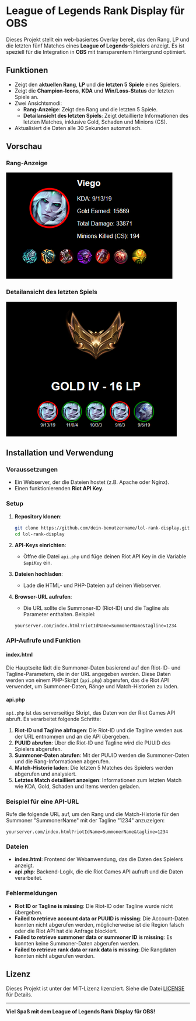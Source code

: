 
# League of Legends Rank Display für OBS

Dieses Projekt stellt ein web-basiertes Overlay bereit, das den Rang, LP und die letzten fünf Matches eines **League of Legends**-Spielers anzeigt. Es ist speziell für die Integration in **OBS** mit transparentem Hintergrund optimiert.

## Funktionen

- Zeigt den **aktuellen Rang**, **LP** und die **letzten 5 Spiele** eines Spielers.
- Zeigt die **Champion-Icons**, **KDA** und **Win/Loss-Status** der letzten Spiele an.
- Zwei Ansichtsmodi:
  - **Rang-Anzeige**: Zeigt den Rang und die letzten 5 Spiele.
  - **Detailansicht des letzten Spiels**: Zeigt detaillierte Informationen des letzten Matches, inklusive Gold, Schaden und Minions (CS).
- Aktualisiert die Daten alle 30 Sekunden automatisch.

## Vorschau

### Rang-Anzeige
![Rang-Anzeige](images/1.png)

### Detailansicht des letzten Spiels
![Detailansicht des letzten Spiels](images/2.png)

## Installation und Verwendung

### Voraussetzungen

- Ein Webserver, der die Dateien hostet (z.B. Apache oder Nginx).
- Einen funktionierenden **Riot API Key**.

### Setup

1. **Repository klonen**:

   ```bash
   git clone https://github.com/dein-benutzername/lol-rank-display.git
   cd lol-rank-display
   ```

2. **API-Keys einrichten**:
   - Öffne die Datei `api.php` und füge deinen Riot API Key in die Variable `$apiKey` ein.

3. **Dateien hochladen**:
   - Lade die HTML- und PHP-Dateien auf deinen Webserver.

4. **Browser-URL aufrufen**:
   - Die URL sollte die Summoner-ID (Riot-ID) und die Tagline als Parameter enthalten. Beispiel:

   ```
   yourserver.com/index.html?riotIdName=SummonerName&tagline=1234
   ```

### API-Aufrufe und Funktion

#### index.html

Die Hauptseite lädt die Summoner-Daten basierend auf den Riot-ID- und Tagline-Parametern, die in der URL angegeben werden. Diese Daten werden von einem PHP-Skript (`api.php`) abgerufen, das die Riot API verwendet, um Summoner-Daten, Ränge und Match-Historien zu laden.

#### api.php

`api.php` ist das serverseitige Skript, das Daten von der Riot Games API abruft. Es verarbeitet folgende Schritte:

1. **Riot-ID und Tagline abfragen**: Die Riot-ID und die Tagline werden aus der URL entnommen und an die API übergeben.
2. **PUUID abrufen**: Über die Riot-ID und Tagline wird die PUUID des Spielers abgerufen.
3. **Summoner-Daten abrufen**: Mit der PUUID werden die Summoner-Daten und die Rang-Informationen abgerufen.
4. **Match-Historie laden**: Die letzten 5 Matches des Spielers werden abgerufen und analysiert.
5. **Letztes Match detailliert anzeigen**: Informationen zum letzten Match wie KDA, Gold, Schaden und Items werden geladen.

### Beispiel für eine API-URL

Rufe die folgende URL auf, um den Rang und die Match-Historie für den Summoner "SummonerName" mit der Tagline "1234" anzuzeigen:

```
yourserver.com/index.html?riotIdName=SummonerName&tagline=1234
```

### Dateien

- **index.html**: Frontend der Webanwendung, das die Daten des Spielers anzeigt.
- **api.php**: Backend-Logik, die die Riot Games API aufruft und die Daten verarbeitet.

### Fehlermeldungen

- **Riot ID or Tagline is missing**: Die Riot-ID oder Tagline wurde nicht übergeben.
- **Failed to retrieve account data or PUUID is missing**: Die Account-Daten konnten nicht abgerufen werden, möglicherweise ist die Region falsch oder die Riot API hat die Anfrage blockiert.
- **Failed to retrieve summoner data or summoner ID is missing**: Es konnten keine Summoner-Daten abgerufen werden.
- **Failed to retrieve rank data or rank data is missing**: Die Rangdaten konnten nicht abgerufen werden.

## Lizenz

Dieses Projekt ist unter der MIT-Lizenz lizenziert. Siehe die Datei [LICENSE](LICENSE) für Details.

---

**Viel Spaß mit dem League of Legends Rank Display für OBS!**
